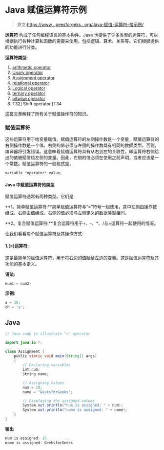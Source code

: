 # Java 赋值运算符示例

> 原文:[https://www . geesforgeks . org/Java-赋值-运算符-带示例/](https://www.geeksforgeeks.org/java-assignment-operator-with-examples/)

[**运算符**](https://www.geeksforgeeks.org/operators-in-java/) 构成了任何编程语言的基本构件。Java 也提供了许多类型的运算符，可以根据执行各种计算和函数的需要来使用，包括逻辑、算术、关系等。它们根据提供的功能进行分类。

**运算符类型:**

1.  [arithmetic operator](https://www.geeksforgeeks.org/java-arithmetic-operators-with-examples/)
2.  [Unary operator](https://www.geeksforgeeks.org/java-unary-operator-with-examples/)
3.  [Assignment operator](https://www.geeksforgeeks.org/java-assignment-operator-with-examples/)
4.  [relational operator](https://www.geeksforgeeks.org/java-relational-operators-with-examples/)
5.  [Logical operator](https://www.geeksforgeeks.org/java-logical-operators-with-examples/)
6.  [ternary operator](https://www.geeksforgeeks.org/java-ternary-operator-with-examples/)
7.  [bitwise operator](https://www.geeksforgeeks.org/bitwise-operators-in-java/)
8.  T32] Shift operator [T34

这篇文章解释了所有关于赋值操作符的知识。

### 赋值运算符

这些运算符用于给变量赋值。赋值运算符的左侧操作数是一个变量，赋值运算符的右侧操作数是一个值。右侧的值必须与左侧的操作数具有相同的数据类型。否则，编译器将引发错误。这意味着赋值运算符具有从右到左的关联性，即运算符右侧给出的值被赋值给左侧的变量。因此，右侧的值必须在使用之前声明，或者应该是一个常数。赋值运算符的一般格式是，

```java
variable *operator* value;
```

#### Java 中赋值运算符的类型

赋值运算符通常有两种类型。它们是:

**1。简单赋值运算符:**简单赋值运算符与“=”符号一起使用，其中左侧由操作数组成，右侧由值组成。右侧的值必须与左侧定义的数据类型相同。

**2。复合赋值运算符:**复合运算符用于+、-、*、/与=运算符一起使用的情况。

让我们看看每个赋值运算符及其操作方式:

#### 1.(=)运算符:

这是最简单的赋值运算符，用于将右边的值赋给左边的变量。这是赋值运算符及其功能的基本定义。

**语法:**

```java
num1 = num2;
```

**示例:**

```java
a = 10;
ch = 'y';
```

## Java

```java
// Java code to illustrate "=" operator

import java.io.*;

class Assignment {
    public static void main(String[] args)
    {
        // Declaring variables
        int num;
        String name;

        // Assigning values
        num = 10;
        name = "GeeksforGeeks";

        // Displaying the assigned values
        System.out.println("num is assigned: " + num);
        System.out.println("name is assigned: " + name);
    }
}
```

**输出**

```java
num is assigned: 10
name is assigned: GeeksforGeeks
```